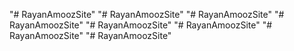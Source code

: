 "# RayanAmoozSite" 
"# RayanAmoozSite" 
"# RayanAmoozSite" 
"# RayanAmoozSite" 
"# RayanAmoozSite" 
"# RayanAmoozSite" 
"# RayanAmoozSite" 
"# RayanAmoozSite" 
